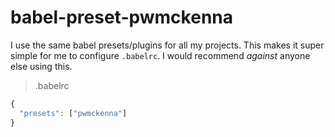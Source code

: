# babel-preset-pwmckenna

I use the same babel presets/plugins for all my projects. This makes it super simple for me to configure `.babelrc`. I would recommend *against* anyone else using this.

> .babelrc

```js
{
  "presets": ["pwmckenna"]
}
```
